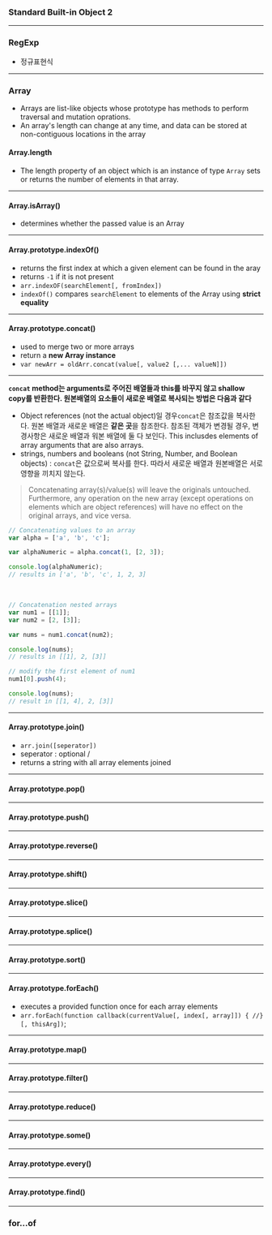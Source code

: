 ### Standard Built-in Object 2


---

### RegExp

- 정규표현식



---

### Array

- Arrays are list-like objects whose prototype has methods to perform traversal and mutation oprations.
- An array's length can change at any time, and data can be stored at non-contiguous locations in the array



#### Array.length 

- The length property of an object which is an instance of type `Array` sets or returns the number of elements in that array.

---

#### Array.isArray()

- determines whether the passed value is an Array

---

####  Array.prototype.indexOf()

- returns the first index at which a given element can be found in the aray
- returns `-1` if it is not present
- `arr.indexOF(searchElement[, fromIndex])`
- `indexOf()` compares `searchElement` to elements of the Array using **strict equality**


---

#### Array.prototype.concat()

- used to merge two or more arrays
- return a **new Array instance**
- `var newArr = oldArr.concat(value[, value2 [,... valueN]])`

---

**`concat` method는 arguments로 주어진 배열들과 this를 바꾸지 않고 shallow copy를 반환한다. 원본배열의 요소들이 새로운 배열로 복사되는 방법은 다음과 같다**

- Object references (not the actual object)일 경우`concat`은 참조값을 복사한다. 원본 배열과 새로운 배열은 **같은 곳**을 참조한다. 참조된 객체가 변경될 경우, 변경사항은 새로운 배열과 워본 배열에 둘 다 보인다. This inclusdes elements of array arguments that are also arrays.
- strings, numbers and booleans (not String, Number, and Boolean objects) : `concat`은 값으로써 복사를 한다. 따라서 새로운 배열과 원본배열은 서로 영향을 끼치지 않는다.

> Concatenating array(s)/value(s) will leave the originals untouched. Furthermore, any operation on the new array (except operations on elements which are object references) will have no effect on the original arrays, and vice versa.


 ```js
// Concatenating values to an array
var alpha = ['a', 'b', 'c'];

var alphaNumeric = alpha.concat(1, [2, 3]);

console.log(alphaNumeric); 
// results in ['a', 'b', 'c', 1, 2, 3]

 ```

<br>

```js
// Concatenation nested arrays
var num1 = [[1]];
var num2 = [2, [3]];

var nums = num1.concat(num2);

console.log(nums);
// results in [[1], 2, [3]]

// modify the first element of num1
num1[0].push(4);

console.log(nums);
// result in [[1, 4], 2, [3]]

```




---

#### Array.prototype.join()

- `arr.join([seperator])`
- seperator : optional / 
- returns a string with all array elements joined

---

#### Array.prototype.pop()

---

#### Array.prototype.push()


---

#### Array.prototype.reverse()


---

#### Array.prototype.shift()


---

#### Array.prototype.slice()

---


#### Array.prototype.splice()

---

#### Array.prototype.sort()

---

#### Array.prototype.forEach()

- executes a provided function once for each array elements
- `arr.forEach(function callback(currentValue[, index[, array]]) { //}[, thisArg])`;


---

#### Array.prototype.map()


---


#### Array.prototype.filter()


---


#### Array.prototype.reduce()


---

#### Array.prototype.some()

---

#### Array.prototype.every()


---

#### Array.prototype.find()

---



### for...of


